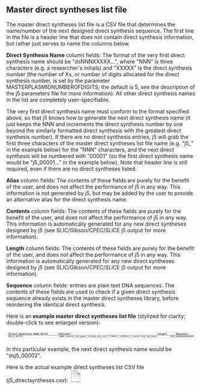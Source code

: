 ## Master direct syntheses list file

The master direct syntheses list file is a CSV file that determines the name/number of the next designed direct synthesis sequence. The first line in the file is a header line that does not contain direct synthesis information, but rather just serves to name the columns below.

**Direct Synthesis Name** column fields:
The format of the very first direct synthesis name should be "dsNNNXXXXX...", where "NNN" is three characters (e.g. a researcher's initials) and "XXXXX" is the direct synthesis number (the number of Xs, or number of digits allocated for the direct synthesis number, is set by the parameter MASTERPLASMIDNUMBEROFDIGITS; the default is 5, see the description of the j5 parameters file for more information). All other direct synthesis names in the list are completely user-specifiable.

The very first direct synthesis name must conform to the format specified above, so that j5 knows how to generate the next direct synthesis name (it just keeps the NNN and increments the direct synthesis number by one beyond the similarly formatted direct synthesis with the greatest direct synthesis number). If there are no direct synthesis entries, j5 will grab the first three characters of the master direct syntheses list file name (e.g. "j5_" in the example below) for the "NNN" characters, and the next direct synthesis will be numbered with "00001" (so the first direct synthesis name would be "j5_00001..." in the example below). Note that header line is still required, even if there are no direct syntheses listed. 

**Alias** column fields:
The contents of these fields are purely for the benefit of the user, and does not affect the performance of j5 in any way. This information is not generated by j5, but may be added by the user to provide an alternative alias for the direct synthesis name.

**Contents** column fields:
The contents of these fields are purely for the benefit of the user, and does not affect the performance of j5 in any way. This information is automatically generated for any new direct syntheses designed by j5 (see SLIC/Gibson/CPEC/SLiCE j5 output for more information).

**Length** column fields:
The contents of these fields are purely for the benefit of the user, and does not affect the performance of j5 in any way. This information is automatically generated for any new direct syntheses designed by j5 (see SLIC/Gibson/CPEC/SLiCE j5 output for more information).

**Sequence** column fields:
entries are plain text DNA sequences. The contents of these fields are used to check if a given direct synthesis sequence already exists in the master direct syntheses library, before reordering the identical direct synthesis.

Here is an **example master direct syntheses list file** (stylized for clarity; double-click to see enlarged version):

![Master direct syntheses list file](../../images/pastedImage100.png)

In this particular example, the next direct synthesis name would be "dsj5_00002".

Here is the actual example direct syntheses list CSV file (j5_directsyntheses.csv):
[![](../../images/pageIcon.png)](../../documents/j5_directsyntheses0.csv)